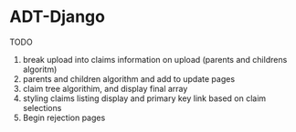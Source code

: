 # ADT-Django

TODO
<br>
1) break upload into claims information on upload (parents and childrens algoritm) <br>
2) parents and children algorithm and add to update pages <br>
3) claim tree algorithim, and display final array <br>
4) styling claims listing display and primary key link based on claim selections <br>
5) Begin rejection pages
